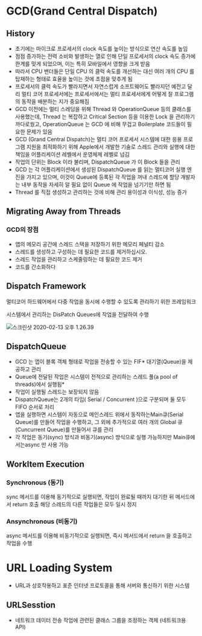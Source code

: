 # GCD(Grand Central Dispatch)

## History

- 초기에는 마이크로 프로세서의 clock 속도를 높이는 방식으로 연산 속도를 높임
- 점점 증가하는 전력 소비와 발생하는 열로 인해 단일 프로세서의 clock 속도 증가에 한계를 맞게 되었으며, 이는 특히 모바일에서 영향을 크게 받음
- 따라서 CPU 밴더들은 단일 CPU 의 클럭 속도를 개선하는 대신 여러 개의 CPU 를 탑재하는 형태로 효율을 높이는 것에 초점을 맞추게 됨
- 프로세서의 클럭 속도가 빨라지면서 자연스럽게 소프트웨어도 빨라지던 예전고 달리 멀티 코어 프로세서에는 프로세서에서는 멀티 프로세서에게 어떻게 잘 프로그램의 동작을 배분하는 지가 중요해짐
- GCD 이전에는 멀티 스레딩을 위해 Thread 와 OperationQueue 등의 클래스를 사용했는데, Thread 는 복잡하고 Critical Section 등을 이용한 Lock 을 관리하기 까다로웠고, OperationQueue 는 GCD 에 비해 무겁고 Boilerplate 코드들이 필요한 문제가 있음
- GCD (Grand Central Dispatch)는 멀티 코어 프로세서 시스템에 대한 응용 프로그램 지원을 최적화하기 위해 Apple에서 개발한 기술로 스레드 관리와 실행에 대한 책임을 어플리케이션 레벨에서 운영체제 레벨로 넘김
- 작업의 단위는 Block 이라 불리며, DispatchQueue 가 이 Block 들을 관리
- GCD 는 각 어플리케이션에서 생성된 DispatchQueue 를 읽는 멀티코어 실행 엔진을 가지고 있으며, 이것이 Queue에 등록된 각 작업을 꺼내 스레드에 할당 개발자는 내부 동작을 자세히 알 필요 없이 Queue 에 작업을 넘기기만 하면 됨
- Thread 를 직접 생성하고 관리하는 것에 비해 관리 용이성과 이식성, 성능 증가

## Migrating Away from Threads

### GCD의 장점

- 앱의 메모리 공간에 스레드 스택을 저장하기 위한 메모리 페널티 감소
- 스레드를 생성하고 구성하는 데 필요한 코드를 제거하십시오.
- 스레드 작업을 관리하고 스케줄링하는 데 필요한 코드 제거
- 코드를 간소화하다



## Dispatch Framework

멀티코어 하드웨어에서 다중 작업을 동시에 수행할 수 있도록 관리하기 위한 프레임워크

시스템에서 관리하는 DisPatch Queues에 작업을 전달하여 수행

![스크린샷 2020-02-13 오후 1.26.39](https://tva1.sinaimg.cn/large/0082zybpgy1gbunsvwm90j31zg0bwjxu.jpg)





## DispatchQueue

- GCD 는 앱이 블록 객체 형태로 작업을 전송할 수 있는 FIF* 대기열(Queue)을 제공하고 관리
- Queue에 전달된 작업은 시스템이 전적으로 관리하는 스레드 풀(a pool of threads)에서 실행됨*
- 작업이 실행될 스레드는 보장되지 않음
- DispatchQueue는 2개의 타입( Serial / Concurrent )으로 구분되며 둘 모두 FIFO 순서로 처리 
- 앱을 실행하면 시스템이 자동으로 메인스레드 위에서 동작하는Main큐(Serial Queue)를 만들어 작업을 수행하고, 그 외에 추가적으로 여러 개의 Global 큐 (Cuncurrent Queue)를 만들어서 큐를 관리
- 각 작업은 동기(sync) 방식과 비동기(async) 방식으로 실행 가능하지만 Main큐에서는async 만 사용 가능

## WorkItem Execution

### Synchronous (동기)

sync 메서드를 이용해 동기적으로 실행되면, 작업이 완료될 때까지 대기한 뒤 메서드에서 return 호출 해당 스레드의 다른 작업들은 모두 일시 정지

### Ansynchronous (비동기)

async 메서드를 이용해 비동기적으로 실행되면, 즉시 메서드에서 return 을 호출하고 작업을 수행





# URL Loading System

- URL과 상호작용하고 표준 인터넷 프로토콜을 통해 서버와 통신하기 위한 시스템



## URLSesstion

- 네트워크 데이터 전송 작업에 관련된 클래스 그룹을 조정하는 객체 (네트워크용 API)